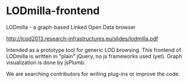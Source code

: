 LODmilla-frontend
=================

LODmilla - a graph-based Linked Open Data browser

http://lcpd2013.research-infrastructures.eu/slides/lodmilla.pdf

Intended as a prototype tool for generic LOD browsing. 
This frontend of LODmilla is written in "plain" jQuery, no js frameworks used (yet).
Graph visualization is done by jsPlumb.

We are searching contributors for writing plug-ins or improve the code.
